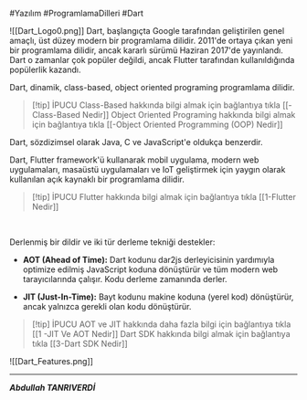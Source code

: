 #Yazılım #ProgramlamaDilleri #Dart 

![[Dart_Logo0.png]]
Dart, başlangıçta Google tarafından geliştirilen genel amaçlı, üst düzey modern bir programlama dilidir. 2011'de ortaya çıkan yeni bir programlama dilidir, ancak kararlı sürümü  Haziran 2017'de yayınlandı. Dart o zamanlar çok popüler değildi, ancak Flutter tarafından kullanıldığında popülerlik kazandı.

Dart, dinamik, class-based, object oriented programing programlama dilidir. 

>[!tip] İPUCU
> Class-Based hakkında  bilgi almak için bağlantıya tıkla [[-Class-Based Nedir]]
> Object Oriented Programing hakkında bilgi almak için bağlantıya tıkla [[-Object Oriented Programming (OOP) Nedir]]

Dart, sözdizimsel olarak Java, C ve JavaScript'e oldukça benzerdir.

Dart, Flutter framework'ü kullanarak mobil uygulama, modern web uygulamaları, masaüstü uygulamaları ve IoT geliştirmek için yaygın olarak kullanılan açık kaynaklı bir programlama dilidir. 

>[!tip] İPUCU
>Flutter hakkında bilgi almak için bağlantıya tıkla [[1-Flutter Nedir]]

<br>

Derlenmiş bir dildir ve iki tür derleme tekniği destekler:

- **AOT (Ahead of Time):**  Dart kodunu dar2js derleyicisinin yardımıyla optimize edilmiş JavaScript koduna dönüştürür ve tüm modern web tarayıcılarında çalışır. Kodu derleme zamanında derler.

- **JIT (Just-In-Time):**  Bayt kodunu makine koduna (yerel kod) dönüştürür, ancak yalnızca gerekli olan kodu dönüştürür.

>[!tip] İPUCU
>AOT ve JIT hakkında daha fazla bilgi için bağlantıya tıkla [[1 -JIT Ve AOT Nedir]]
>Dart SDK hakkında bilgi almak için bağlantıya tıkla [[3-Dart SDK Nedir]]

![[Dart_Features.png]]
***

***Abdullah TANRIVERDİ***